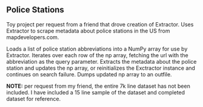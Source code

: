## Police Stations

Toy project per request from a friend that drove creation of Extractor.  Uses Extractor to scrape metadata about police stations in the US from mapdevelopers.com.

Loads a list of police station abbreviations into a NumPy array for use by Extractor.  Iterates over each row of the np array, fetching the url with the abbreviation as the query parameter.  Extracts the metadata about the police station and updates the np array, or reinitializes the Exctractor instance and continues on search failure.  Dumps updated np array to an outfile.

**NOTE:** per request from my friend, the entire 7k line dataset has not been included.  I have included a 15 line sample of the dataset and completed dataset for reference. 
